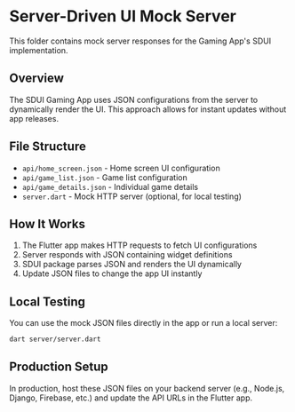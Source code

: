 # Server-Driven UI Mock Server

This folder contains mock server responses for the Gaming App's SDUI implementation.

## Overview

The SDUI Gaming App uses JSON configurations from the server to dynamically render the UI. This approach allows for instant updates without app releases.

## File Structure

- `api/home_screen.json` - Home screen UI configuration
- `api/game_list.json` - Game list configuration  
- `api/game_details.json` - Individual game details
- `server.dart` - Mock HTTP server (optional, for local testing)

## How It Works

1. The Flutter app makes HTTP requests to fetch UI configurations
2. Server responds with JSON containing widget definitions
3. SDUI package parses JSON and renders the UI dynamically
4. Update JSON files to change the app UI instantly

## Local Testing

You can use the mock JSON files directly in the app or run a local server:

```bash
dart server/server.dart
```

## Production Setup

In production, host these JSON files on your backend server (e.g., Node.js, Django, Firebase, etc.) and update the API URLs in the Flutter app.
